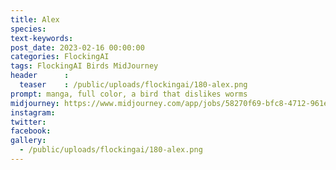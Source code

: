 ```yaml
---
title: Alex
species: 
text-keywords: 
post_date: 2023-02-16 00:00:00
categories: FlockingAI
tags: FlockingAI Birds MidJourney 
header      :
  teaser    : /public/uploads/flockingai/180-alex.png
prompt: manga, full color, a bird that dislikes worms
midjourney: https://www.midjourney.com/app/jobs/58270f69-bfc8-4712-961e-b4bcd73a800c
instagram: 
twitter: 
facebook: 
gallery: 
  - /public/uploads/flockingai/180-alex.png
---
```


